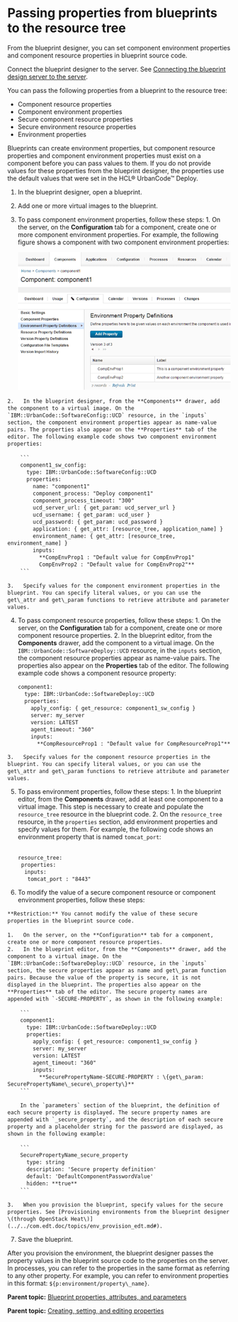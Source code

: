 # Passing properties from blueprints to the resource tree

From the blueprint designer, you can set component environment properties and component resource properties in blueprint source code.

Connect the blueprint designer to the server. See [Connecting the blueprint design server to the server](ucdp_integrate.md).

You can pass the following properties from a blueprint to the resource tree:

-   Component resource properties
-   Component environment properties
-   Secure component resource properties
-   Secure environment resource properties
-   Environment properties

Blueprints can create environment properties, but component resource properties and component environment properties must exist on a component before you can pass values to them. If you do not provide values for these properties from the blueprint designer, the properties use the default values that were set in the HCL® UrbanCode™ Deploy.

1.   In the blueprint designer, open a blueprint. 
2.   Add one or more virtual images to the blueprint. 
3.   To pass component environment properties, follow these steps: 
    1.   On the server, on the **Configuration** tab for a component, create one or more component environment properties. For example, the following figure shows a component with two component environment properties:

        ![The Configuration tab for the component, showing two component environment properties](../images/env_props_BDS_a.gif)

    2.   In the blueprint designer, from the **Components** drawer, add the component to a virtual image. On the `IBM::UrbanCode::SoftwareConfig::UCD` resource, in the `inputs` section, the component environment properties appear as name-value pairs. The properties also appear on the **Properties** tab of the editor. The following example code shows two component environment properties:

        ```
        component1_sw_config:
          type: IBM::UrbanCode::SoftwareConfig::UCD
          properties: 
            name: "component1"
            component_process: "Deploy component1"
            component_process_timeout: "300"
            ucd_server_url: { get_param: ucd_server_url }
            ucd_username: { get_param: ucd_user }
            ucd_password: { get_param: ucd_password }
            application: { get_attr: [resource_tree, application_name] }
            environment_name: { get_attr: [resource_tree, environment_name] }
            inputs:
              **CompEnvProp1 : "Default value for CompEnvProp1"
              CompEnvProp2 : "Default value for CompEnvProp2"**
        ```

    3.   Specify values for the component environment properties in the blueprint. You can specify literal values, or you can use the get\_attr and get\_param functions to retrieve attribute and parameter values.
4.   To pass component resource properties, follow these steps: 
    1.   On the server, on the **Configuration** tab for a component, create one or more component resource properties. 
    2.   In the blueprint editor, from the **Components** drawer, add the component to a virtual image. On the `IBM::UrbanCode::SoftwareDeploy::UCD` resource, in the `inputs` section, the component resource properties appear as name-value pairs. The properties also appear on the **Properties** tab of the editor. The following example code shows a component resource property:

        ```
        component1:
          type: IBM::UrbanCode::SoftwareDeploy::UCD
          properties:
            apply_config: { get_resource: component1_sw_config }
            server: my_server
            version: LATEST
            agent_timeout: "360"
            inputs:
              **CompResourceProp1 : "Default value for CompResourceProp1"**
        ```

    3.   Specify values for the component resource properties in the blueprint. You can specify literal values, or you can use the get\_attr and get\_param functions to retrieve attribute and parameter values.
5.   To pass environment properties, follow these steps: 
    1.   In the blueprint editor, from the **Components** drawer, add at least one component to a virtual image. This step is necessary to create and populate the `resource_tree` resource in the blueprint code.
    2.   On the `resource_tree` resource, in the `properties` section, add environment properties and specify values for them. For example, the following code shows an environment property that is named `tomcat_port`:

        ```
        
        resource_tree:
         properties:
          inputs:
           tomcat_port : "8443"
        ```

6.   To modify the value of a secure component resource or component environment properties, follow these steps: 

    **Restriction:** You cannot modify the value of these secure properties in the blueprint source code.

    1.   On the server, on the **Configuration** tab for a component, create one or more component resource properties. 
    2.   In the blueprint editor, from the **Components** drawer, add the component to a virtual image. On the `IBM::UrbanCode::SoftwareDeploy::UCD` resource, in the `inputs` section, the secure properties appear as name and get\_param function pairs. Because the value of the property is secure, it is not displayed in the blueprint. The properties also appear on the **Properties** tab of the editor. The secure property names are appended with `-SECURE-PROPERTY`, as shown in the following example:

        ```
        component1:
          type: IBM::UrbanCode::SoftwareDeploy::UCD
          properties:
            apply_config: { get_resource: component1_sw_config }
            server: my_server
            version: LATEST
            agent_timeout: "360"
            inputs:
              **SecurePropertyName-SECURE-PROPERTY : \{get\_param: SecurePropertyName\_secure\_property\}**
        ```

        In the `parameters` section of the blueprint, the definition of each secure property is displayed. The secure property names are appended with `_secure_property`, and the description of each secure property and a placeholder string for the password are displayed, as shown in the following example:

        ```
        SecurePropertyName_secure_property
          type: string
          description: 'Secure property definition'
          default: 'DefaultComponentPasswordValue'
          hidden: **true**
        ```

    3.   When you provision the blueprint, specify values for the secure properties. See [Provisioning environments from the blueprint designer \(through OpenStack Heat\)](../../com.edt.doc/topics/env_provision_edt.md#).
7.   Save the blueprint. 

After you provision the environment, the blueprint designer passes the property values in the blueprint source code to the properties on the server. In processes, you can refer to the properties in the same format as referring to any other property. For example, you can refer to environment properties in this format: `${p:environment/property\_name}`.

**Parent topic:** [Blueprint properties, attributes, and parameters](../../com.udeploy.doc/topics/blueprint_props_ov.md)

**Parent topic:** [Creating, setting, and editing properties](../topics/resources_properties.md)

